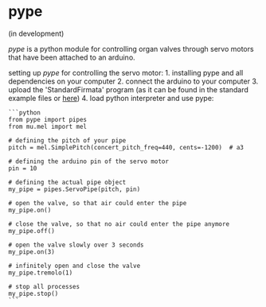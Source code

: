 # pype

(in development)

*pype* is a python module for controlling organ valves through servo motors that have been attached to an arduino.

setting up *pype* for controlling the servo motor:
    1. installing pype and all dependencies on your computer
    2. connect the arduino to your computer
    3. upload the 'StandardFirmata' program (as it can be found in the standard example files or [here](https://github.com/firmata/arduino/blob/master/examples/StandardFirmata/StandardFirmata.ino))
    4. load python interpreter and use pype:

    ```python
    from pype import pipes
    from mu.mel import mel

    # defining the pitch of your pipe
    pitch = mel.SimplePitch(concert_pitch_freq=440, cents=-1200)  # a3

    # defining the arduino pin of the servo motor
    pin = 10

    # defining the actual pipe object
    my_pipe = pipes.ServoPipe(pitch, pin)

    # open the valve, so that air could enter the pipe
    my_pipe.on()

    # close the valve, so that no air could enter the pipe anymore
    my_pipe.off()

    # open the valve slowly over 3 seconds
    my_pipe.on(3)

    # infinitely open and close the valve
    my_pipe.tremolo(1)

    # stop all processes
    my_pipe.stop()
    ```
